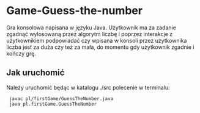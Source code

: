 # Game-Guess-the-number

Gra konsolowa napisana w języku Java. Użytkownik ma za zadanie zgadnąć wylosowaną przez algorytm liczbę i poprzez 
interakcje z użytkownikiem podpowiadać czy wpisana w konsoli przez użytkownika liczba jest za duża czy też za mała, 
do momentu gdy użytkownik zgadnie i kończy grę.

## Jak uruchomić 
Należy uruchomić będąc w katalogu ./src polecenie w terminalu:

```
 javac pl/firstGame/GuessTheNumber.java 
 java pl.firstGame.GuessTheNumber
```